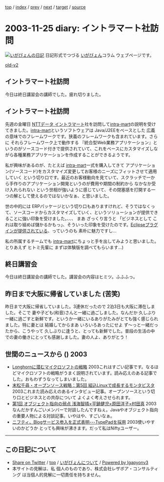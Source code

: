 [top](../index.html) 
 / [index](index.html) 
 / [prev](ig031124.html) 
 / [next](ig031126.html) 
 / [target](http://www.igapyon.jp/igapyon/diary/2003/ig031125.html) 
 / [source](https://github.com/igapyon/diary/blob/master/2003/ig031125.src.md) 

2003-11-25 diary: イントラマート社訪問
=====================================================================================================
[![いがぴょんの日記](http://www.igapyon.jp/igapyon/diary/images/iga200306s.jpg "いがぴょん")](http://www.igapyon.jp/igapyon/diary/memo/memoigapyon.html) 日記形式でつづる [いがぴょん](http://www.igapyon.jp/igapyon/diary/memo/memoigapyon.html)コラム ウェブページです。

[old-v2](ig031125-orig.html)

## イントラマート社訪問

今日は終日講習会の講師でした。疲れ切りました。


## イントラマート社訪問

先週の金曜日 [NTTデータ イントラマート](http://www.intra-mart.jp/)社を訪問して[intra-mart](http://www.intra-mart.jp/intra-mart/)の説明を受けてきました。[intra-mart](http://www.intra-mart.jp/intra-mart/)というソフトウェアは Java/J2EEをベースとした 広義の意味でのフレームワークです。狭義のフレームワークも含まれています。さらに それらフレームワーク上で動作する 『統合型Web業務アプリケーション』というのがソースコード付きで提供されていて、これをベースにカスタマイズしながら各種業務アプリケーションを作成することができるようです。

私が興味があるのが、たとえば [intra-mart](http://www.intra-mart.jp/intra-mart/)一式を購入してきて アプリケーション(ソースコード)をカスタマイズ変更してお客様のニーズにフィットさせて適用していく という切り口です。最近のお客様動向を見ていて、スクラッチで一から手作りのアプリケーション開発というのが費用や期間の制約から なかなか受け入れられない という世相が強いように感じていて、その閉塞感を打開する一つの解として使えるのではないかなぁ、と思いました。

世の中的には ERPパッケージという切り口もありますけれど、そうではなくって、ソースコードからカスタマイズしていく、というソリューションが提供できることに強い印象を受けました。、、、 まあ ざっくり言うと 「ビジネスとして これは取り組めば儲かるかもっ」、そういった印象を受けたのです。[Eclipseプラグインが提供されている](http://linux.ascii24.com/linux/news/today/2002/09/04/638374-000.html)、っていうのも 素朴に魅力ですし…

私の所属するチームでも [intra-mart](http://www.intra-mart.jp/intra-mart/)にちょっと手を出してみようと思いました。とりあえず ヒトミ先輩に まずは体験版を調べてもらいます…)

## 終日講習会

今日は終日講習会の講師でした。講習会の内容はヒミツ。ふふふっ。

## 昨日まで大阪に帰省していました (苦笑)

昨日まで大阪に帰省していました。3連休だったので 2泊3日も大阪に滞在しました。そこで 妻や子ども(和音)さんと一緒に過ごしました。なんだか 久しぶり一緒に過ごすと新鮮です。というか一緒にいるありがたみがとても強く感じられました。特に妻とは 結婚してからまあ いろいろあったにせよ ず～っと一緒だったから、こうやって 久しぶりに逢うと、とっても新鮮でした。普段の生活の中での妻の働きにとっても感謝しました。妻の人よ、ありがとう！

## 世間のニュースから () 2003

* [Longhornに潜むマイクロソフトの戦略](http://japan.cnet.com/news/special/story/0,2000047679,20062035,00.htm)  2003これはすごい記事です。なるほどマイクロソフトの戦略がうまく説明されています。読み応えのある記事でした。おもわずうなってしまいました。
* [末松千尋・オープンソース戦略：第5回 組込Linuxで成長するモンタビスタ](http://japan.cnet.com/column/suematsu/story/0,2000048844,20062116,00.htm)  2003これまた読み応えのあるインタビュー記事。オープンソースという切り口とビジネスとの共存について よくよく考えさせられます。
* [第1回 オブジェクト指向の弱点 浅海智晴×平鍋健児×原田洋子×村田真](http://www.atmarkit.co.jp/fjava/devs/roundtable01/roundtable01.html)  2003なんだかすんごいメンバーで対談したんですねぇ。Javaやオブジェクト指向の重要人物による対談記事。いやはや、すごいなぁ。
* [ニフティ、Blogサービス参入を正式表明---TypePadを採用](http://japan.cnet.com/news/media/story/0,2000047715,20062147,00.htm)  2003使いやすいのかどうか とっても興味が沸きます。だって私はNiftyユーザー。


----------------------------------------------------------------------------------------------------

## この日記について

* [Share on Twitter](https://twitter.com/intent/tweet?hashtags=igapyon%2Cdiary%2C%E3%81%84%E3%81%8C%E3%81%B4%E3%82%87%E3%82%93&text=%E3%82%A4%E3%83%B3%E3%83%88%E3%83%A9%E3%83%9E%E3%83%BC%E3%83%88%E7%A4%BE%E8%A8%AA%E5%95%8F&url=http%3A%2F%2Fwww.igapyon.jp%2Figapyon%2Fdiary%2F2003%2Fig031125.html) / [top](../index.html) / [いがぴょんについて](http://www.igapyon.jp/igapyon/diary/memo/memoigapyon.html) / [Powered by Igapyonv3](https://github.com/igapyon/igapyonv3)
* 本サイトの見解は、私 個人のものであり、株式会社レザボア・コンサルティング は当個人的見解に一切責任を持ちません。 
